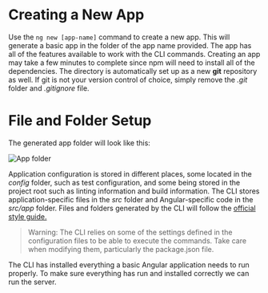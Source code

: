 # Creating a New App

Use the `ng new [app-name]` command to create a new app. This will generate a basic app in the folder of the app name provided. The app has all of the features available to work with the CLI commands. Creating an app may take a few minutes to complete since npm will need to install all of the dependencies. The directory is automatically set up as a new **git** repository as well. If git is not your version control of choice, simply remove the *.git* folder and *.gitignore* file.

# File and Folder Setup

The generated app folder will look like this:

![App folder](../images/cli-folder-setup.png)

Application configuration is stored in different places, some located in the *config* folder, such as test configuration, and some being stored in the project root such as linting information and build information. The CLI stores application-specific files in the *src* folder and Angular-specific code in the *src/app* folder.  Files and folders generated by the CLI will follow the [official style guide.](https://angular.io/styleguide)

> Warning: The CLI relies on some of the settings defined in the configuration files to be able to execute the commands. Take care when modifying them, particularly the package.json file.

The CLI has installed everything a basic Angular application needs to run properly. To make sure everything has run and installed correctly we can run the server.
